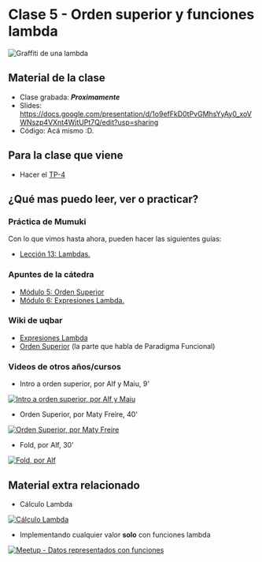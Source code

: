 # Clase 5 - Orden superior y funciones lambda

![Graffiti de una lambda](https://combineoverwiki.net/images/thumb/9/92/Lambdaspray_2a.png/250px-Lambdaspray_2a.png)

## Material de la clase

- Clase grabada: _**Proximamente**_
- Slides: https://docs.google.com/presentation/d/1o9efFkD0tPvGMhsYyAy0_xoVWNszp4VXnt4WjtUPt7Q/edit?usp=sharing
- Código: Acá mismo :D.

## Para la clase que viene

- Hacer el [TP-4](https://classroom.github.com/g/KmLKuk-3)

## ¿Qué mas puedo leer, ver o practicar?

### Práctica de Mumuki

Con lo que vimos hasta ahora, pueden hacer las siguientes guías:
- [Lección 13: Lambdas.](https://mumuki.io/pdep-utn/lessons/743-programacion-funcional-expresiones-lambda)

### Apuntes de la cátedra

- [Módulo 5: Orden Superior](https://drive.google.com/open?id=1Rzsp5A46R_WdC-NJ6_SKrUrtZ6LmR5A52BazE9XPLIc)
- [Módulo 6: Expresiones Lambda.](https://drive.google.com/open?id=1LKVaZHuJqxf2FcOK17vZjxq0CTT4sohqSsfhWmhQ6ks)

### Wiki de uqbar

- [Expresiones Lambda](https://wiki.uqbar.org/wiki/articles/expresiones-lambda.html)
- [Orden Superior](https://wiki.uqbar.org/wiki/articles/orden-superior.html) (la parte que habla de Paradigma Funcional)

### Videos de otros años/cursos

- Intro a orden superior, por Alf y Maiu, 9'

[![Intro a orden superior, por Alf y Maiu](https://img.youtube.com/vi/mSJdiZ-0pXk/0.jpg)](https://youtu.be/mSJdiZ-0pXk "Intro a orden superior, por Alf y Maiu")

- Orden Superior, por Maty Freire, 40'

[![Orden Superior, por Maty Freire](https://img.youtube.com/vi/3yi-vv0xC_g/0.jpg)](https://youtu.be/3yi-vv0xC_g "Orden Superior, por Maty Freire")

- Fold, por Alf, 30'

[![Fold, por Alf](https://img.youtube.com/vi/veiQkxz59NE/0.jpg)](https://youtu.be/veiQkxz59NE "Fold, por Alf")

## Material extra relacionado

- Cálculo Lambda

[![Cálculo Lambda](https://img.youtube.com/vi/eis11j_iGMs/0.jpg)](https://youtu.be/eis11j_iGMs "Cálculo Lambda")

- Implementando cualquier valor **solo** con funciones lambda

[![Meetup - Datos representados con funciones](https://img.youtube.com/vi/pONQQMKhs0k/0.jpg)](https://youtu.be/pONQQMKhs0k "Meetup - Datos representados con funciones")
